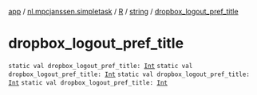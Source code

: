 [app](../../../index.md) / [nl.mpcjanssen.simpletask](../../index.md) / [R](../index.md) / [string](index.md) / [dropbox_logout_pref_title](.)

# dropbox_logout_pref_title

`static val dropbox_logout_pref_title: `[`Int`](https://kotlinlang.org/api/latest/jvm/stdlib/kotlin/-int/index.html)
`static val dropbox_logout_pref_title: `[`Int`](https://kotlinlang.org/api/latest/jvm/stdlib/kotlin/-int/index.html)
`static val dropbox_logout_pref_title: `[`Int`](https://kotlinlang.org/api/latest/jvm/stdlib/kotlin/-int/index.html)
`static val dropbox_logout_pref_title: `[`Int`](https://kotlinlang.org/api/latest/jvm/stdlib/kotlin/-int/index.html)